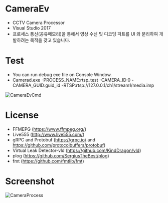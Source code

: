 # CameraEv
* CCTV Camera Processor
* Visual Studio 2017
* 프로세스 통신(공유메모리)을 통해서 영상 수신 및 디코딩 파트를 UI 와 분리하여 개발하려는 목적을 갖고 있습니다.


# Test
* You can run debug exe file on Console Window.
* Camerad.exe -PROCESS_NAME:rtsp_test -CAMERA_ID:0 -CAMERA_GUID:guid_id -RTSP:rtsp://127.0.0.1/ch1/stream1/media.imp


![CameraEvCmd](https://github.com/user-attachments/assets/296571da-e1a9-4860-817e-9cfe056bc363)

# License
* FFMEPG (https://www.ffmpeg.org/)
* Live555 (http://www.live555.com/)
* gRPC and Protobuf (https://grpc.io/ and https://github.com/protocolbuffers/protobuf)
* Virtual Leak Detector-vld (https://github.com/KindDragon/vld)
* plog (https://github.com/SergiusTheBest/plog)
* fmt (https://github.com/fmtlib/fmt)


# Screenshot


![CameraProcess](https://github.com/user-attachments/assets/60287fb4-c206-4a82-bf70-5fa8d0dd0e71)
